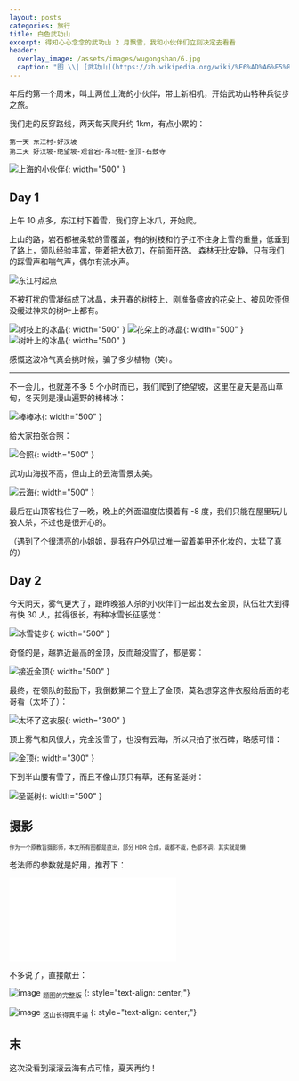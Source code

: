 ```yaml
---
layout: posts
categories: 旅行
title: 白色武功山
excerpt: 得知心心念念的武功山 2 月飘雪，我和小伙伴们立刻决定去看看
header:
  overlay_image: /assets/images/wugongshan/6.jpg
  caption: "图 \\| [武功山](https://zh.wikipedia.org/wiki/%E6%AD%A6%E5%8A%9F%E5%B1%B1)"
---
```


年后的第一个周末，叫上两位上海的小伙伴，带上新相机，开始武功山特种兵徒步之旅。

我们走的反穿路线，两天每天爬升约 1km，有点小累的：

```text
第一天 东江村-好汉坡
第二天 好汉坡-绝望坡-观音宕-吊马桩-金顶-石鼓寺
```

![上海的小伙伴](/assets/images/wugongshan/1000160.jpg){: width="500" }

## Day 1

上午 10 点多，东江村下着雪，我们穿上冰爪，开始爬。

上山的路，岩石都被柔软的雪覆盖，有的树枝和竹子扛不住身上雪的重量，低垂到了路上，领队经验丰富，带着把大砍刀，在前面开路。
森林无比安静，只有我们的踩雪声和喘气声，偶尔有流水声。

![东江村起点](/assets/images/wugongshan/1000168.jpg)

不被打扰的雪凝结成了冰晶，未开春的树枝上、刚准备盛放的花朵上、被风吹歪但没缓过神来的树叶上都有。

![树枝上的冰晶](/assets/images/wugongshan/1000175.jpg){: width="500" }
![花朵上的冰晶](/assets/images/wugongshan/1000359.jpg){: width="500" }
![树叶上的冰晶](/assets/images/wugongshan/1000363.jpg){: width="500" }

感慨这波冷气真会挑时候，骗了多少植物（笑）。

<hr/>

不一会儿，也就差不多 5 个小时而已，我们爬到了绝望坡，这里在夏天是高山草甸，冬天则是漫山遍野的棒棒冰：

![棒棒冰](/assets/images/wugongshan/1000221.jpg){: width="500" }

给大家拍张合照：

![合照](/assets/images/wugongshan/1000297.jpg){: width="500" }

武功山海拔不高，但山上的云海雪景太美。

![云海](/assets/images/wugongshan/4.jpg){: width="500" }

最后在山顶客栈住了一晚，晚上的外面温度估摸着有 -8 度，我们只能在屋里玩儿狼人杀，不过也是很开心的。

（遇到了个很漂亮的小姐姐，是我在户外见过唯一留着美甲还化妆的，太猛了真的）

## Day 2

今天阴天，雾气更大了，跟昨晚狼人杀的小伙伴们一起出发去金顶，队伍壮大到得有快 30 人，拉得很长，有种冰雪长征感觉：

![冰雪徒步](/assets/images/wugongshan/1000247.jpg){: width="500" }

奇怪的是，越靠近最高的金顶，反而越没雪了，都是雾：

![接近金顶](/assets/images/wugongshan/1.jpg){: width="500" }

最终，在领队的鼓励下，我倒数第二个登上了金顶，莫名想穿这件衣服给后面的老哥看（太坏了）：

![太坏了这衣服](/assets/images/wugongshan/IMG_3157.jpg){: width="300" }

顶上雾气和风很大，完全没雪了，也没有云海，所以只拍了张石碑，略感可惜：

![金顶](/assets/images/wugongshan/3.jpg){: width="300" }

下到半山腰有雪了，而且不像山顶只有草，还有圣诞树：

![圣诞树](/assets/images/wugongshan/1000351.jpg){: width="500" }

## 摄影

<sup><sub>作为一个原教旨摄影师，本文所有图都是直出，部分 HDR 合成，裁都不裁，色都不调，其实就是懒</sub></sup>

老法师的参数就是好用，推荐下：

<div class="responsive-video-container">
    <iframe src="//player.bilibili.com/player.html?bvid=BV1ev411z7PG&as_wide=0&high_quality=1&autoplay=0" framespacing="0" scrolling="no" frameborder="0" sandbox="allow-top-navigation allow-same-origin allow-forms allow-scripts"> </iframe>
</div>

不多说了，直接献丑：

![image](/assets/images/wugongshan/6.jpg)
<sub>题图的完整版</sub>
{: style="text-align: center;"}

![image](/assets/images/wugongshan/1000308.jpg)
<sub>这山长得真牛逼</sub>
{: style="text-align: center;"}

## 末

这次没看到滚滚云海有点可惜，夏天再约！
